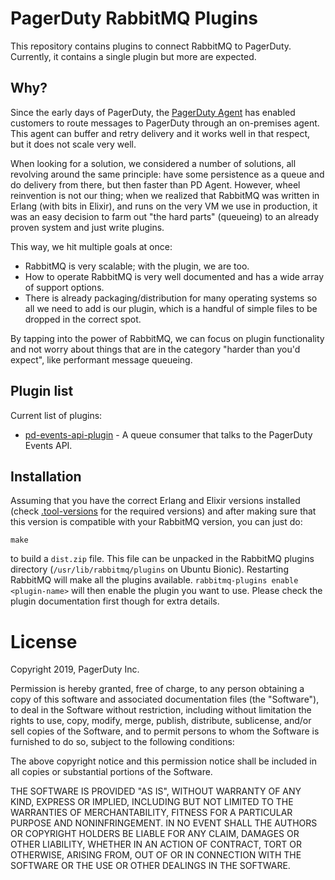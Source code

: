 # PagerDuty RabbitMQ Plugins

This repository contains plugins to connect RabbitMQ to PagerDuty. Currently, it
contains a single plugin but more are expected.

## Why?

Since the early days of PagerDuty, the [PagerDuty Agent](https://github.com/PagerDuty/pdagent)
has enabled customers to route messages to PagerDuty through an on-premises agent. This agent
can buffer and retry delivery and it works well in that respect, but it does not scale very
well.

When looking for a solution, we considered a number of solutions, all revolving around the
same principle: have some persistence as a queue and do delivery from there, but then faster
than PD Agent. However, wheel reinvention is not our thing; when we realized that RabbitMQ
was written in Erlang (with bits in Elixir), and runs on the very VM we use in production,
it was an easy decision to farm out "the hard parts" (queueing) to an already proven system
and just write plugins.

This way, we hit multiple goals at once:

* RabbitMQ is very scalable; with the plugin, we are too.
* How to operate RabbitMQ is very well documented and has a wide array of support options.
* There is already packaging/distribution for many operating systems so all we need
  to add is our plugin, which is a handful of simple files to be dropped in the correct spot.

By tapping into the power of RabbitMQ, we can focus on plugin functionality and not worry
about things that are in the category "harder than you'd expect", like performant message
queueing.

## Plugin list

Current list of plugins:

* [pd-events-api-plugin](pd-events-api-plugin) - A queue consumer that talks to the PagerDuty
  Events API.

## Installation

Assuming that you have the correct Erlang and Elixir versions installed (check [.tool-versions](.tool-versions)
for the required versions) and after making sure that this version is compatible with your RabbitMQ version,
you can just do:

```
make
```

to build a `dist.zip` file. This file can be unpacked in the RabbitMQ plugins directory (`/usr/lib/rabbitmq/plugins`
on Ubuntu Bionic). Restarting RabbitMQ will make all the plugins available. `rabbitmq-plugins enable <plugin-name>`
will then enable the plugin you want to use. Please check the plugin documentation first though for extra details.

# License

Copyright 2019, PagerDuty Inc.

Permission is hereby granted, free of charge, to any person obtaining a copy of this software and associated documentation files (the "Software"), to deal in the Software without restriction, including without limitation the rights to use, copy, modify, merge, publish, distribute, sublicense, and/or sell copies of the Software, and to permit persons to whom the Software is furnished to do so, subject to the following conditions:

The above copyright notice and this permission notice shall be included in all copies or substantial portions of the Software.

THE SOFTWARE IS PROVIDED "AS IS", WITHOUT WARRANTY OF ANY KIND, EXPRESS OR IMPLIED, INCLUDING BUT NOT LIMITED TO THE WARRANTIES OF MERCHANTABILITY, FITNESS FOR A PARTICULAR PURPOSE AND NONINFRINGEMENT. IN NO EVENT SHALL THE AUTHORS OR COPYRIGHT HOLDERS BE LIABLE FOR ANY CLAIM, DAMAGES OR OTHER LIABILITY, WHETHER IN AN ACTION OF CONTRACT, TORT OR OTHERWISE, ARISING FROM, OUT OF OR IN CONNECTION WITH THE SOFTWARE OR THE USE OR OTHER DEALINGS IN THE SOFTWARE.
